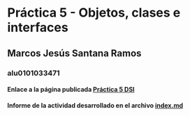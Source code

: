 # Práctica 5 - Objetos, clases e interfaces
## Marcos Jesús Santana Ramos
### alu0101033471
#### Enlace a la página publicada [Práctica 5 DSI](https://ull-esit-inf-dsi-2122.github.io/ull-esit-inf-dsi-21-22-prct05-objects-classes-interfaces-alu0101033471/)
#### Informe de la actividad desarrollado en el archivo [index.md]()
